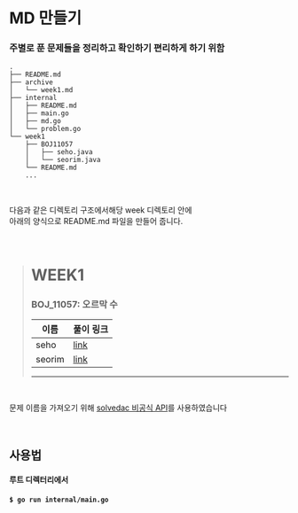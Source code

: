 # MD 만들기


### 주별로 푼 문제들을 정리하고 확인하기 편리하게 하기 위함

```
.
├── README.md
├── archive
│   └── week1.md
├── internal
│   ├── README.md
│   ├── main.go
│   ├── md.go
│   └── problem.go
└── week1
    ├── BOJ11057
    │   ├── seho.java
    │   └── seorim.java
    └── README.md
    ...
```  
<br>

다음과 같은 디렉토리 구조에서해당 week 디렉토리 안에  
아래의 양식으로 README.md 파일을 만들어 줍니다.

<br>

> # WEEK1
> 
> ### BOJ_11057: 오르막 수
> 
> |이름|풀이 링크|
> |--|--|
> |seho| [link](BOJ11057/seho.java)
> |seorim| [link](BOJ11057/seorim.java)
> ---
  
    
<br>

문제 이름을 가져오기 위해 [solvedac 비공식 API](https://solvedac.github.iounofficial-documentation/#/)를 사용하였습니다  

<br>




## 사용법   
####  루트 디렉터리에서    
#### `$ go run internal/main.go` 
